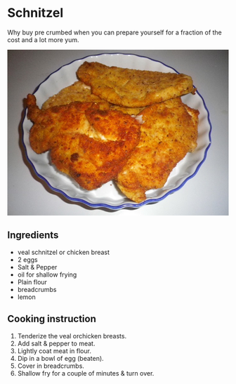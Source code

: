 # Schnitzel

Why buy pre crumbed when you can prepare yourself for a fraction of the cost and a lot more yum.

![Schnitzel](images/schnitzel.jpg)

## Ingredients

- veal schnitzel or chicken breast
- 2 eggs
- Salt & Pepper
- oil for shallow frying
- Plain flour
- breadcrumbs
- lemon
                
## Cooking instruction
1. Tenderize the veal orchicken breasts. 
2. Add salt & pepper to meat.
3. Lightly coat meat in flour.
4. Dip in a bowl of egg (beaten).
5. Cover in breadcrumbs.
6. Shallow fry for a couple of minutes & turn over.
